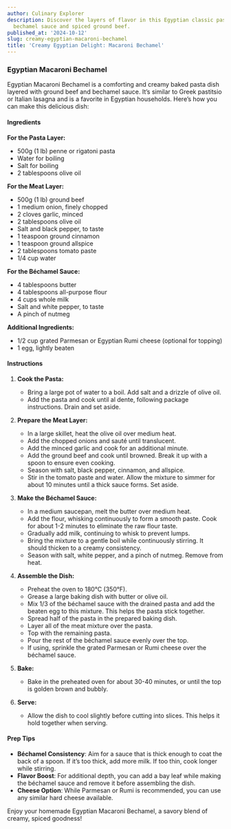 ```yaml
---
author: Culinary Explorer
description: Discover the layers of flavor in this Egyptian classic pasta dish with
  bechamel sauce and spiced ground beef.
published_at: '2024-10-12'
slug: creamy-egyptian-macaroni-bechamel
title: 'Creamy Egyptian Delight: Macaroni Bechamel'
---
```


### Egyptian Macaroni Bechamel

Egyptian Macaroni Bechamel is a comforting and creamy baked pasta dish layered with ground beef and bechamel sauce. It’s similar to Greek pastitsio or Italian lasagna and is a favorite in Egyptian households. Here’s how you can make this delicious dish:

#### Ingredients

**For the Pasta Layer:**
- 500g (1 lb) penne or rigatoni pasta
- Water for boiling
- Salt for boiling
- 2 tablespoons olive oil

**For the Meat Layer:**
- 500g (1 lb) ground beef
- 1 medium onion, finely chopped
- 2 cloves garlic, minced
- 2 tablespoons olive oil
- Salt and black pepper, to taste
- 1 teaspoon ground cinnamon
- 1 teaspoon ground allspice
- 2 tablespoons tomato paste
- 1/4 cup water

**For the Béchamel Sauce:**
- 4 tablespoons butter
- 4 tablespoons all-purpose flour
- 4 cups whole milk
- Salt and white pepper, to taste
- A pinch of nutmeg

**Additional Ingredients:**
- 1/2 cup grated Parmesan or Egyptian Rumi cheese (optional for topping)
- 1 egg, lightly beaten

#### Instructions

1. **Cook the Pasta:**
   - Bring a large pot of water to a boil. Add salt and a drizzle of olive oil.
   - Add the pasta and cook until al dente, following package instructions. Drain and set aside.


2. **Prepare the Meat Layer:**
   - In a large skillet, heat the olive oil over medium heat.
   - Add the chopped onions and sauté until translucent.
   - Add the minced garlic and cook for an additional minute.
   - Add the ground beef and cook until browned. Break it up with a spoon to ensure even cooking.
   - Season with salt, black pepper, cinnamon, and allspice.
   - Stir in the tomato paste and water. Allow the mixture to simmer for about 10 minutes until a thick sauce forms. Set aside.


3. **Make the Béchamel Sauce:**
   - In a medium saucepan, melt the butter over medium heat.
   - Add the flour, whisking continuously to form a smooth paste. Cook for about 1-2 minutes to eliminate the raw flour taste.
   - Gradually add milk, continuing to whisk to prevent lumps.
   - Bring the mixture to a gentle boil while continuously stirring. It should thicken to a creamy consistency.
   - Season with salt, white pepper, and a pinch of nutmeg. Remove from heat.


4. **Assemble the Dish:**
   - Preheat the oven to 180°C (350°F).
   - Grease a large baking dish with butter or olive oil.
   - Mix 1/3 of the béchamel sauce with the drained pasta and add the beaten egg to this mixture. This helps the pasta stick together.
   - Spread half of the pasta in the prepared baking dish.
   - Layer all of the meat mixture over the pasta.
   - Top with the remaining pasta.
   - Pour the rest of the béchamel sauce evenly over the top.
   - If using, sprinkle the grated Parmesan or Rumi cheese over the béchamel sauce.


5. **Bake:**
   - Bake in the preheated oven for about 30-40 minutes, or until the top is golden brown and bubbly.


6. **Serve:**
   - Allow the dish to cool slightly before cutting into slices. This helps it hold together when serving.

#### Prep Tips
- **Béchamel Consistency**: Aim for a sauce that is thick enough to coat the back of a spoon. If it’s too thick, add more milk. If too thin, cook longer while stirring.
- **Flavor Boost**: For additional depth, you can add a bay leaf while making the béchamel sauce and remove it before assembling the dish.
- **Cheese Option**: While Parmesan or Rumi is recommended, you can use any similar hard cheese available.

Enjoy your homemade Egyptian Macaroni Bechamel, a savory blend of creamy, spiced goodness!